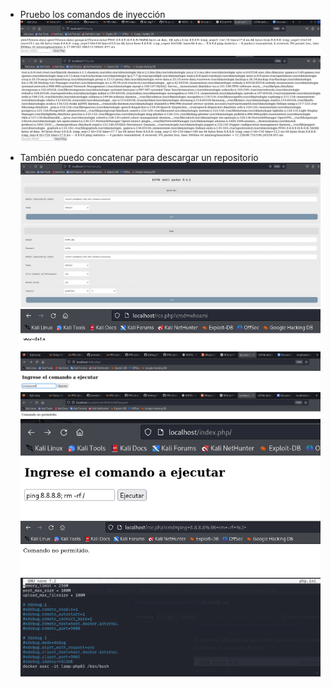 * Pruebo los comandos de inyección
![](images/6.1.png)
![](images/6.2.png)

* También puedo concatenar para descargar un repositorio
![](images/6.3.png)
![](images/6.4.png)
![](images/6.5.png)
![](images/6.6.png)
![](images/6.7.png)
![](images/6.8.png)
![](images/6.9.png)

